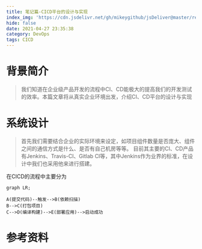 ```yaml
---
title: 笔记篇-CICD平台的设计与实现
index_img: 'https://cdn.jsdelivr.net/gh/mikeygithub/jsDeliver@master/resource/img/cicd.jpeg'
hide: false
date: 2021-04-27 23:35:38
category: DevOps
tags: CICD
---
```


# 背景简介

>我们知道在企业级产品开发的流程中CI、CD能极大的提高我们的开发测试的效率。本篇文章将从真实企业环境出发，介绍CI、CD平台的设计与实现

# 系统设计

>首先我们需要结合企业的实际环境来设定，如项目组件数量是否庞大、组件之间的通信方式是什么、是否有自己机房等等。
目前其主要的CI、CD产品有Jenkins、Travis-CI、Gitlab CI等，其中Jenkins作为业界的标准，在设计中我们也采用他来进行搭建。


在CICD的流程中主要分为

```mermaid
graph LR;

A(提交代码)--触发-->B(依赖扫描)
B-->C(打包项目)
C-->D(编译构建)-->E(部署应用)-->启动成功

```



# 参考资料   


 